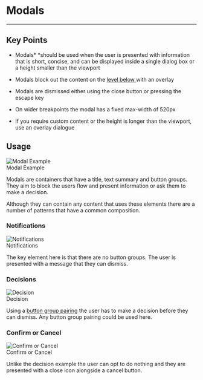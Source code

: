 
# Modals

---

## Key Points

- Modals* *should be used when the user is presented with information that is short, concise, and can be displayed inside a single dialog box or a height smaller than the viewport

- Modals block out the content on the [level below ]()with an overlay

- Modals are dismissed either using the close button or pressing the escape key

- On wider breakpoints the modal has a fixed max-width of 520px

- If you require custom content or the height is longer than the viewport, use an overlay dialogue

## Usage

  
![Modal Example](https://studio-assets.supernova.io/design-systems/16150/c3f8668b-46c1-4286-8516-b2c534a60d63.png?Expires=1980201600&Policy=eyJTdGF0ZW1lbnQiOlt7IlJlc291cmNlIjoiaHR0cHM6Ly9zdHVkaW8tYXNzZXRzLnN1cGVybm92YS5pby9kZXNpZ24tc3lzdGVtcy8xNjE1MC9jM2Y4NjY4Yi00NmMxLTQyODYtODUxNi1iMmM1MzRhNjBkNjMucG5nIiwiQ29uZGl0aW9uIjp7IkRhdGVMZXNzVGhhbiI6eyJBV1M6RXBvY2hUaW1lIjoxOTgwMjAxNjAwfX19XX0_&Signature=IsjkmSVqOVaFJg81RWjAMQywJ1hhMQowfqwGXgkTThiKJNL2hJcDDdma16AlQLvCOyVBhDSVLwYPWYCU1uY1LzYVsocAvtvH0LyB-07Y5tsnmJ-zcX0G0LvdlwVGTjl7wLPRwJ21rzfPbrSkzG0YA5DOAtHZ9yOS~rEOxf~tG8eByz02Rem-HRPMKKxobn2l3vwYykAhKtJZJCaSk6JJKRID4d~ecQ9wuQhzxQWUXkHyqxeB5XzWy1YkHkoIQGgESIi0X731IWRthjd3M8ga5zpGMCFkgT6pbpnUWKGQtpGcWKPlYjMpIBRSazzITEjyixR5z0-1HZVlhNQFwY2G4Q__&Key-Pair-Id=APKAJGK34LCCAUR7N6LA)  
Modal Example  


Modals are containers that have a title, text summary and button groups. They aim to block the users flow and present information or ask them to make a decision.

Although they can contain any content that uses these elements there are a number of patterns that have a common composition.

### Notifications

  
![Notifications](https://studio-assets.supernova.io/design-systems/16150/ec10d208-f53d-4745-a10a-e6b391439627.png?Expires=1980201600&Policy=eyJTdGF0ZW1lbnQiOlt7IlJlc291cmNlIjoiaHR0cHM6Ly9zdHVkaW8tYXNzZXRzLnN1cGVybm92YS5pby9kZXNpZ24tc3lzdGVtcy8xNjE1MC9lYzEwZDIwOC1mNTNkLTQ3NDUtYTEwYS1lNmIzOTE0Mzk2MjcucG5nIiwiQ29uZGl0aW9uIjp7IkRhdGVMZXNzVGhhbiI6eyJBV1M6RXBvY2hUaW1lIjoxOTgwMjAxNjAwfX19XX0_&Signature=UpMkLAndT5~xbJoKOP0nc1eQVflWkwCYSlMxhf4vUDiJ8CEDbwaa8pNqIPjSg4Cj2nhcannlv9X34dIJwQ3-Ehn~KijlHgsJ8q0NEDzLIQRcmGL91aZSAD356Z~MRPtjjg68HyRmwPL9Bsnz8u3fmdZIY~T9L5zEcUuf1bMuAwA9zW9lbON83QE~v6F5aEU~yeDIXOWKAYfAJBYqFnYIFvMuDmEl6e6xqwk95HdfEsde2HCv07e85w-batYwLm3esFYx28dBtyztCDVkuBJYMCWNm5NMgA2RjQML0pzlwk8vnoayLYYnktgT9cXmvIu8T0kZLftogznE5U7mFQTLXQ__&Key-Pair-Id=APKAJGK34LCCAUR7N6LA)  
Notifications  


The key element here is that there are no button groups. The user is presented with a message that they can dismiss.

### Decisions

  
![Decision](https://studio-assets.supernova.io/design-systems/16150/1ebb4f5f-1fa8-4ba1-8946-57c6f5716370.png?Expires=1980201600&Policy=eyJTdGF0ZW1lbnQiOlt7IlJlc291cmNlIjoiaHR0cHM6Ly9zdHVkaW8tYXNzZXRzLnN1cGVybm92YS5pby9kZXNpZ24tc3lzdGVtcy8xNjE1MC8xZWJiNGY1Zi0xZmE4LTRiYTEtODk0Ni01N2M2ZjU3MTYzNzAucG5nIiwiQ29uZGl0aW9uIjp7IkRhdGVMZXNzVGhhbiI6eyJBV1M6RXBvY2hUaW1lIjoxOTgwMjAxNjAwfX19XX0_&Signature=R~qOHcc4vXOStgj2kYllT1l1JGtnExdGu8d2zlSi0AonomyE2dxWJuhgNzAwmp1AMipaBm04BXV7eW~CMxlno6Z~hJOXOyYYJiJ2uupc9wDQ8plBRcQMcmf~NmzE58n5i2EhiqvVwOJCttGKZsxy2oe0Ee1SxdZZyX0OkOaWyDC6jTA1pfaYv4UEZueneJua5~tX58OgA88GRY~jkQsX2-tmYe53Zxy-SieJJHspywBwixZnU5LMmwOoC7lk4MyMxPAUYYyQNgKwvHzoKU1vqWAK4GlrQLvc17MJkCouLb4pv2iUWLzjjeGJxSrCpRNAeF2K5L09I43yEVBv2HGENQ__&Key-Pair-Id=APKAJGK34LCCAUR7N6LA)  
Decision  


Using a [button group pairing]() the user has to make a decision before they can dismiss. Any button group pairing could be used here.

### Confirm or Cancel

  
![Confirm or Cancel](https://studio-assets.supernova.io/design-systems/16150/e3660ab0-d03a-484b-8bea-dd2db9bc1480.png?Expires=1980201600&Policy=eyJTdGF0ZW1lbnQiOlt7IlJlc291cmNlIjoiaHR0cHM6Ly9zdHVkaW8tYXNzZXRzLnN1cGVybm92YS5pby9kZXNpZ24tc3lzdGVtcy8xNjE1MC9lMzY2MGFiMC1kMDNhLTQ4NGItOGJlYS1kZDJkYjliYzE0ODAucG5nIiwiQ29uZGl0aW9uIjp7IkRhdGVMZXNzVGhhbiI6eyJBV1M6RXBvY2hUaW1lIjoxOTgwMjAxNjAwfX19XX0_&Signature=fLT~7Uyg4OJiYEAOAaHmDM5dTgFo0vmFg8xIjOb2ZuG~GAdj6IWGg-4-7R9GDcd5Gx86aUUWXHpVvt8qBnvFX5d-09BNRSQtkDIXZQ0l3-raNMXNFZFqVHUEzm99VI6wrEsSUJSw1-kTS1MnlO3BUCjjzFQ0HFCoBXDIUqKopkzCZrLlTqUndrQ9E6pUtnVbrFGJRQE9PEUFhBoNKbtvT40MdmJ94TKBcAsV4pJV7FdTVBY2MpD34bqk2EylejdN5CXuafN~hTfslun-yYgtHoRbh91EQrywccXSTSoqwaSiFgMRTRtbNLjsz7pmNBRiiy9If07xX2LeGtBYbewYLw__&Key-Pair-Id=APKAJGK34LCCAUR7N6LA)  
Confirm or Cancel  


Unlike the decision example the user can opt to do nothing and they are presented with a close icon alongside a cancel button.